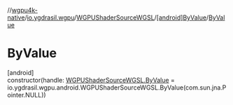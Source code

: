 //[wgpu4k-native](../../../../index.md)/[io.ygdrasil.wgpu](../../index.md)/[WGPUShaderSourceWGSL](../index.md)/[[android]ByValue](index.md)/[ByValue](-by-value.md)

# ByValue

[android]\
constructor(handle: [WGPUShaderSourceWGSL.ByValue](../../../io.ygdrasil.wgpu.android/-w-g-p-u-shader-source-w-g-s-l/-by-value/index.md) = io.ygdrasil.wgpu.android.WGPUShaderSourceWGSL.ByValue(com.sun.jna.Pointer.NULL))